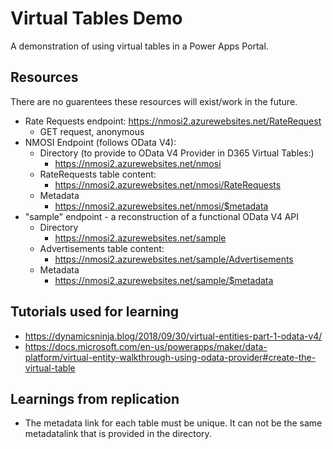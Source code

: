 # Virtual Tables Demo
A demonstration of using virtual tables in a Power Apps Portal.

## Resources
There are no guarentees these resources will exist/work in the future.
- Rate Requests endpoint: https://nmosi2.azurewebsites.net/RateRequest
    - GET request, anonymous
- NMOSI Endpoint (follows OData V4):
    - Directory (to provide to OData V4 Provider in D365 Virtual Tables:)
        - https://nmosi2.azurewebsites.net/nmosi
    - RateRequests table content:
        - https://nmosi2.azurewebsites.net/nmosi/RateRequests
    - Metadata
        - https://nmosi2.azurewebsites.net/nmosi/$metadata
- "sample" endpoint - a reconstruction of a functional OData V4 API
    - Directory
        - https://nmosi2.azurewebsites.net/sample
    - Advertisements table content:
        - https://nmosi2.azurewebsites.net/sample/Advertisements
    - Metadata
        - https://nmosi2.azurewebsites.net/sample/$metadata


## Tutorials used for learning
- https://dynamicsninja.blog/2018/09/30/virtual-entities-part-1-odata-v4/
- https://docs.microsoft.com/en-us/powerapps/maker/data-platform/virtual-entity-walkthrough-using-odata-provider#create-the-virtual-table

## Learnings from replication
- The metadata link for each table must be unique. It can not be the same metadatalink that is provided in the directory.